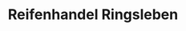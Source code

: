 ---
title: "Reifenhandel Ringsleben"
url: /norderbrarup/reifenhandel-ringsleben/
shop: Autowerkstatt
---